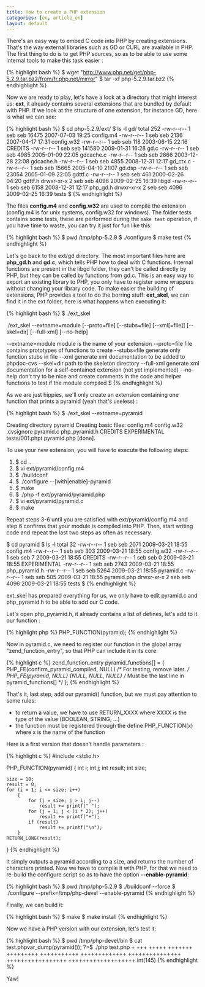 ```yaml
---
title: How to create a PHP extension
categories: [en, article_en]
layout: default
---
```

There's an easy way to embed C code into PHP by creating extensions. 
That's the way external libraries such as GD or CURL are available in PHP.
The first thing to do is to get PHP sources, so as to be able to use
some internal tools to make this task easier :

{% highlight bash %}
$ wget "http://www.php.net/get/php-5.2.9.tar.bz2/from/fr.php.net/mirror"
$ tar -xf php-5.2.9.tar.bz2
{% endhighlight %}

Now we are ready to play, let's have a look at a directory that might
interest us: __ext__, it already contains several extensions that are bundled
by default with PHP. If we look at the structure of one extension,
for instance GD, here is what we can see:

{% highlight bash %}
$ cd php-5.2.9/ext/
$ ls -l gd/
total 252
-rw-r--r-- 1 seb seb  16475 2007-07-03 19:25 config.m4
-rw-r--r-- 1 seb seb   2136 2007-04-17 17:31 config.w32
-rw-r--r-- 1 seb seb    118 2003-06-15 22:16 CREDITS
-rw-r--r-- 1 seb seb 141580 2009-01-31 16:28 gd.c
-rw-r--r-- 1 seb seb   4985 2005-01-09 22:05 gdcache.c
-rw-r--r-- 1 seb seb   2866 2003-12-28 22:08 gdcache.h
-rw-r--r-- 1 seb seb   4855 2008-12-31 12:17 gd_ctx.c
-rw-r--r-- 1 seb seb  15665 2005-04-10 21:07 gd.dsp
-rw-r--r-- 1 seb seb  23054 2005-01-09 22:05 gdttf.c
-rw-r--r-- 1 seb seb    461 2000-02-26 04:20 gdttf.h
drwxr-xr-x 2 seb seb   4096 2009-02-25 16:39 libgd
-rw-r--r-- 1 seb seb   6158 2008-12-31 12:17 php_gd.h
drwxr-xr-x 2 seb seb   4096 2009-02-25 16:39 tests
$
{% endhighlight %}

The files __config.m4__ and __config.w32__ are used to compile
the extension (config.m4 is for unix systems, config.w32 for
windows). The folder tests contains some tests, these are performed
during the `make test` operation, if you have time to waste, you
can try it just for fun like this:

{% highlight bash %}
$ pwd
/tmp/php-5.2.9
$ ./configure
$ make test
{% endhighlight %}

Let's go back to the ext/gd directory. The most important files here
are __php_gd.h__ and __gd.c__, which tells PHP how to deal with C
functions. Internal functions are present in the libgd folder, they
can't be called directly by PHP, but they can be called by functions
from gd.c. This is an easy way to export an existing library to PHP,
you only have to register some wrappers without changing your library
code. To make easier the building of extensions, PHP provides a tool
to do the borring stuff: __ext_skel__, we can find it in the ext folder,
here is what happens when executing it:

{% highlight bash %}
$ ./ext_skel

./ext_skel --extname=module [--proto=file] [--stubs=file] [--xml[=file]]
           [--skel=dir] [--full-xml] [--no-help]

  --extname=module   module is the name of your extension
  --proto=file       file contains prototypes of functions to create
  --stubs=file       generate only function stubs in file
  --xml              generate xml documentation to be added to phpdoc-cvs
  --skel=dir         path to the skeleton directory
  --full-xml         generate xml documentation for a self-contained extension
                     (not yet implemented)
  --no-help          don't try to be nice and create comments in the code
                     and helper functions to test if the module compiled
$
{% endhighlight %}

As we are just hippies, we'll only create an extension containing one
function that prints a pyramid (yeah that's useless) :

{% highlight bash %}
$ ./ext_skel --extname=pyramid

Creating directory pyramid
Creating basic files: config.m4 config.w32 .cvsignore pyramid.c
php_pyramid.h CREDITS EXPERIMENTAL tests/001.phpt pyramid.php [done].

To use your new extension, you will have to execute the following steps:

1.  $ cd ..
2.  $ vi ext/pyramid/config.m4
3.  $ ./buildconf
4.  $ ./configure --[with|enable]-pyramid
5.  $ make
6.  $ ./php -f ext/pyramid/pyramid.php
7.  $ vi ext/pyramid/pyramid.c
8.  $ make

Repeat steps 3-6 until you are satisfied with ext/pyramid/config.m4 and
step 6 confirms that your module is compiled into PHP. Then, start writing
code and repeat the last two steps as often as necessary.

$ cd pyramid
$ ls -l
total 32
-rw-r--r-- 1 seb seb 2071 2009-03-21 18:55 config.m4
-rw-r--r-- 1 seb seb  303 2009-03-21 18:55 config.w32
-rw-r--r-- 1 seb seb    7 2009-03-21 18:55 CREDITS
-rw-r--r-- 1 seb seb    0 2009-03-21 18:55 EXPERIMENTAL
-rw-r--r-- 1 seb seb 2743 2009-03-21 18:55 php_pyramid.h
-rw-r--r-- 1 seb seb 5264 2009-03-21 18:55 pyramid.c
-rw-r--r-- 1 seb seb  505 2009-03-21 18:55 pyramid.php
drwxr-xr-x 2 seb seb 4096 2009-03-21 18:55 tests
$
{% endhighlight %}

ext_skel has prepared everything for us, we only have to edit pyramid.c
and php_pyramid.h to be able to add our C code.

Let's open php_pyramid.h, it already contains a list of defines, let's add
to it our function :

{% highlight php %}
PHP_FUNCTION(pyramid);
{% endhighlight %}

Now in pyramid.c, we need to register our function in the global array
"zend_function_entry", so that PHP can include it in its core:

{% highlight c %}
zend_function_entry pyramid_functions[] = {
    PHP_FE(confirm_pyramid_compiled,    NULL)       /* For testing, remove later. */
    PHP_FE(pyramid, NULL)
    {NULL, NULL, NULL}  /* Must be the last line in pyramid_functions[] */
};
{% endhighlight %}

That's it, last step, add our pyramid() function, but we
must pay attention to some rules:

* to return a value, we have to use RETURN_XXXX where XXXX is 
  the type of the value (BOOLEAN, STRING, ...)
* the function must be registered through the define PHP_FUNCTION(x)
  where x is the name of the function

Here is a first version that doesn't handle parameters :

{% highlight c %}
#include <stdio.h>

PHP_FUNCTION(pyramid)
{
    int         i;
    int         j;
    int         result;
    int         size;

    size = 10;
    result = 0;
    for (i = 1; i <= size; i++)
        {
            for (j = size; j > i; j--)
                result += printf(" ");
            for (j = 1; j < (i * 2); j++)
                result += printf("+");
            if (result)
                result += printf("\n");
        }
    RETURN_LONG(result);
}
{% endhighlight %}

It simply outputs a pyramid according to a size, and returns the
number of characters printed. Now we have to compile it with PHP,
for that we need to re-build the configure script so as to have the
option __--enable-pyramid__:

{% highlight bash %}
$ pwd
/tmp/php-5.2.9
$ ./buildconf --force
$ ./configure --prefix=/tmp/php-devel --enable-pyramid
{% endhighlight %}

Finally, we can build it:

{% highlight bash %}
$ make
$ make install
{% endhighlight %}

Now we have a PHP version with our extension, let's test it:

{% highlight bash %}
$ pwd
/tmp/php-devel/bin
$ cat test.phpvar_dump(pyramid());
?>$ ./php test.php
         +
        +++
       +++++
      +++++++
     +++++++++
    +++++++++++
   +++++++++++++
  +++++++++++++++
 +++++++++++++++++
+++++++++++++++++++
int(145)
{% endhighlight %}

Yaw!
